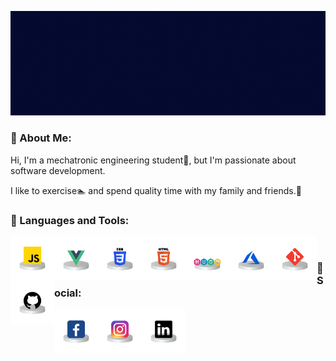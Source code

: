 
![Título](./assets/Final.gif)

### 🚶 About Me:

Hi, I'm a mechatronic engineering student🔧, but I'm passionate about software development.

I like to exercise🏊 and spend quality time with my family and friends.🔋
### 🔨 Languages and Tools:

<a href="js" target="_blank"> <img align="left" alt="JavaScript" height ="70px"  src="./assets/javascript.png"> </a>

<a href="vue" target="_blank"> <img align="left" alt="vue" height ="70px" src="./assets/vue.png"></a>

<a href="css" target="_blank"><img align="left" alt="css" height ="70px" src="./assets/css.png"></a>

<a href="html" target="_blank"> <img src="./assets/html.png" align="left" alt="html" height='70px'/> </a>

<a href="hugo" target="_blank"> <img src="./assets/goHugo.png" align="left" alt="hugo" height='70px'/> </a>

<a href="azure" target="_blank"> <img src="./assets/azure.png" align="left" alt="azure" height='70px'/> </a>

<a href="git" target="_blank"> <img src="./assets/git.png" align="left" alt="git" height='70px'/> </a>

<a href="github" target="_blank"> <img src="./assets/github.png" align="left" alt="github" height='70px'/> </a>

<br>

### 🍍 Social:

<a href="js" target="_blank"> <img align="left" alt="JavaScript" height ="70px"  src="./assets/facebook.png"> </a>

<a href="js" target="_blank"> <img align="left" alt="JavaScript" height ="70px"  src="./assets/instagram.png"> </a>

<a href="js" target="_blank"> <img align="left" alt="JavaScript" height ="70px"  src="./assets/linkedin.png"> </a>
